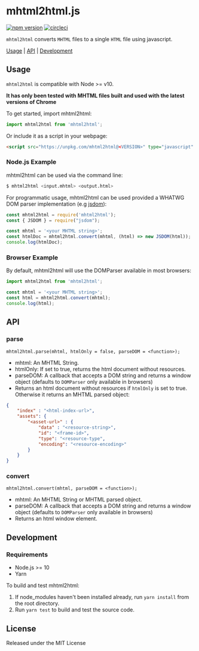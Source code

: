 # mhtml2html.js

[![npm version](https://badge.fury.io/js/mhtml2html.svg)](https://badge.fury.io/js/mhtml2html) [![circleci](https://circleci.com/gh/msindwan/mhtml2html.svg?style=shield&circle-token=:circle-token)](https://circleci.com/gh/msindwan/mhtml2html)

`mhtml2html` converts `MHTML` files to a single `HTML` file using javascript.

[Usage](#usage) | [API](#api) | [Development](#development)

## Usage

`mhtml2html` is compatible with Node >= v10.

**It has only been tested with MHTML files built and used with the latest versions of Chrome**

To get started, import mhtml2html:

```js
import mhtml2html from 'mhtml2html';
```

Or include it as a script in your webpage:

```html
<script src="https://unpkg.com/mhtml2html@<VERSION>" type="javascript" />
```

### Node.js Example

mhtml2html can be used via the command line:

```sh
$ mhtml2html <input.mhtml> <output.html>
```

For programmatic usage, mhtml2html can be used provided a WHATWG DOM parser implementation (e.g [jsdom](https://github.com/jsdom/jsdom)):

```js
const mhtml2html = require('mhtml2html');
const { JSDOM } = require("jsdom");

const mhtml = '<your MHTML string>';
const htmlDoc = mhtml2html.convert(mhtml, (html) => new JSDOM(html));
console.log(htmlDoc);
```

### Browser Example

By default, mhtml2html will use the DOMParser available in most browsers:

```js
import mhtml2html from 'mhtml2html';

const mhtml = '<your MHTML string>';
const html = mhtml2html.convert(mhtml);
console.log(html);
```

## API

### parse

`mhtml2html.parse(mhtml, htmlOnly = false, parseDOM = <function>);`

* mhtml: An MHTML String.
* htmlOnly: If set to true, returns the html document without resources.
* parseDOM: A callback that accepts a DOM string and returns a window object (defaults to `DOMParser` only available in browsers)
* Returns an html document without resources if `htmlOnly` is set to true. Otherwise it returns an MHTML parsed object:

``` json
{
    "index" : "<html-index-url>",
    "assets": {
        "<asset-url>" : {
            "data" : "<resource-string>",
            "id": "<frame-id>",
            "type": "<resource-type",
            "encoding": "<resource-encoding>"
        }
    }
}
```

### convert

`mhtml2html.convert(mhtml, parseDOM = <function>);`

* mhtml: An MHTML String or MHTML parsed object.
* parseDOM: A callback that accepts a DOM string and returns a window object (defaults to `DOMParser` only available in browsers)
* Returns an html window element.

## Development

### Requirements

* Node.js >= 10
* Yarn

To build and test mhtml2html:

1. If node_modules haven't been installed already, run `yarn install` from the root directory.
2. Run `yarn test` to build and test the source code.

## License

Released under the MIT License
